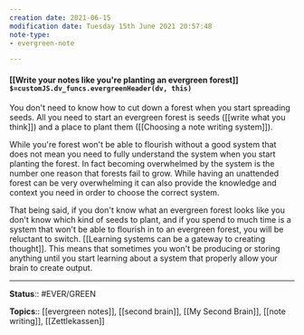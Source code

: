 ```yaml
---
creation date: 2021-06-15
modification date: Tuesday 15th June 2021 20:57:48
note-type: 
- evergreen-note

---
```


#### [[Write your notes like you're planting an evergreen forest]] `$=customJS.dv_funcs.evergreenHeader(dv, this)`

You don't need to know how to cut down a forest when you start spreading seeds. All you need to start an evergreen forest is seeds ([[write what you think]]) and a place to plant them ([[Choosing a note writing system]]). 

While you're forest won't be able to flourish without a good system that does not mean you need to fully understand the system when you start planting the forest. In fact becoming overwhelmed by the system is the number one reason that forests fail to grow. While having an unattended forest can be very overwhelming it can also provide the knowledge and context you need in order to choose the correct system.

That being said, if you don't know what an evergreen forest looks like you don't know which kind of seeds to plant, and if you spend to much time is a system that won't be able to flourish in to an evergreen forest, you will be reluctant to switch. [[Learning systems can be a gateway to creating thought]]. This means that sometimes you won't be producing or storing anything until you start learning about a system that properly allow your brain to create output.


---

**Status**:: #EVER/GREEN   

**Topics**::  [[evergreen notes]], [[second brain]], [[My Second Brain]], [[note writing]], [[Zettlekassen]] 
	
 


